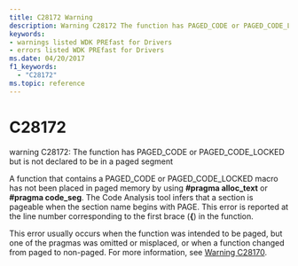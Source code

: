 ```yaml
---
title: C28172 Warning
description: Warning C28172 The function has PAGED_CODE or PAGED_CODE_LOCKED but is not declared to be in a paged segment.
keywords:
- warnings listed WDK PREfast for Drivers
- errors listed WDK PREfast for Drivers
ms.date: 04/20/2017
f1_keywords: 
  - "C28172"
ms.topic: reference
---
```


# C28172


warning C28172: The function has PAGED\_CODE or PAGED\_CODE\_LOCKED but is not declared to be in a paged segment

A function that contains a PAGED\_CODE or PAGED\_CODE\_LOCKED macro has not been placed in paged memory by using **\#pragma alloc\_text** or **\#pragma code\_seg**. The Code Analysis tool infers that a section is pageable when the section name begins with PAGE. This error is reported at the line number corresponding to the first brace (**{**) in the function.

This error usually occurs when the function was intended to be paged, but one of the pragmas was omitted or misplaced, or when a function changed from paged to non-paged. For more information, see [Warning C28170](28170-pageable-code-macro-not-found.md).

